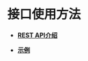 # 接口使用方法<a name="ZH-CN_TOPIC_0065016252"></a>

-   **[REST API介绍](REST-API介绍.md)**  

-   **[示例](示例.md)**  



